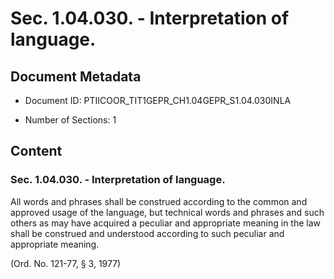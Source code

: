 # Sec. 1.04.030. - Interpretation of language.

## Document Metadata

- Document ID: PTIICOOR_TIT1GEPR_CH1.04GEPR_S1.04.030INLA

- Number of Sections: 1


## Content

### Sec. 1.04.030. - Interpretation of language.

All words and phrases shall be construed according to the common and approved usage
of the language, but technical words and phrases and such others as may have acquired
a peculiar and appropriate meaning in the law shall be construed and understood according
to such peculiar and appropriate meaning.


(Ord. No. 121-77, § 3, 1977)

